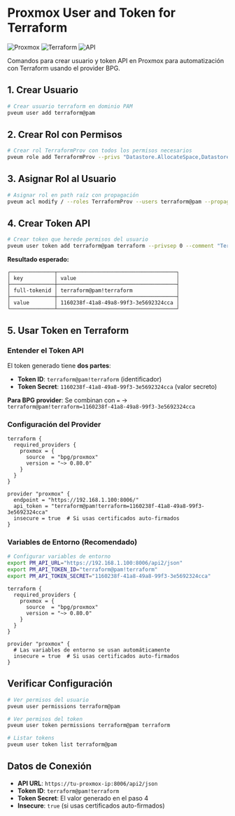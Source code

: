 # Proxmox User and Token for Terraform

![Proxmox](https://img.shields.io/badge/Proxmox-VE-E52F1F?style=for-the-badge&logo=proxmox&logoColor=white)
![Terraform](https://img.shields.io/badge/Terraform-BPG_Provider-7B42BC?style=for-the-badge&logo=terraform&logoColor=white)
![API](https://img.shields.io/badge/API_Token-Authentication-28a745?style=for-the-badge)

Comandos para crear usuario y token API en Proxmox para automatización con Terraform usando el provider BPG.

## 1. Crear Usuario

```bash
# Crear usuario terraform en dominio PAM
pveum user add terraform@pam

```

## 2. Crear Rol con Permisos

```bash
# Crear rol TerraformProv con todos los permisos necesarios
pveum role add TerraformProv --privs "Datastore.AllocateSpace,Datastore.Audit,Pool.Allocate,SDN.Use,Sys.Audit,Sys.Console,Sys.Modify,VM.Allocate,VM.Audit,VM.Clone,VM.Config.CDROM,VM.Config.CPU,VM.Config.Cloudinit,VM.Config.Disk,VM.Config.HWType,VM.Config.Memory,VM.Config.Network,VM.Config.Options,VM.Migrate,VM.Monitor,VM.PowerMgmt"
```

## 3. Asignar Rol al Usuario

```bash
# Asignar rol en path raíz con propagación
pveum acl modify / --roles TerraformProv --users terraform@pam --propagate
```

## 4. Crear Token API

```bash
# Crear token que herede permisos del usuario
pveum user token add terraform@pam terraform --privsep 0 --comment "Terraform automation token"
```

**Resultado esperado:**
```
┌──────────────┬──────────────────────────────────────┐
│ key          │ value                                │
├──────────────┼──────────────────────────────────────┤
│ full-tokenid │ terraform@pam!terraform              │
├──────────────┼──────────────────────────────────────┤
│ value        │ 1160238f-41a8-49a8-99f3-3e5692324cca │
└──────────────┴──────────────────────────────────────┘
```

## 5. Usar Token en Terraform

### Entender el Token API

El token generado tiene **dos partes**:
- **Token ID**: `terraform@pam!terraform` (identificador)  
- **Token Secret**: `1160238f-41a8-49a8-99f3-3e5692324cca` (valor secreto)

**Para BPG provider**: Se combinan con `=` → `terraform@pam!terraform=1160238f-41a8-49a8-99f3-3e5692324cca`

### Configuración del Provider

```hcl
terraform {
  required_providers {
    proxmox = {
      source  = "bpg/proxmox"
      version = "~> 0.80.0"
    }
  }
}

provider "proxmox" {
  endpoint = "https://192.168.1.100:8006/"
  api_token = "terraform@pam!terraform=1160238f-41a8-49a8-99f3-3e5692324cca"
  insecure = true  # Si usas certificados auto-firmados
}
```

### Variables de Entorno (Recomendado)

```bash
# Configurar variables de entorno
export PM_API_URL="https://192.168.1.100:8006/api2/json"
export PM_API_TOKEN_ID="terraform@pam!terraform"
export PM_API_TOKEN_SECRET="1160238f-41a8-49a8-99f3-3e5692324cca"
```

```hcl
terraform {
  required_providers {
    proxmox = {
      source  = "bpg/proxmox"
      version = "~> 0.80.0"
    }
  }
}

provider "proxmox" {
  # Las variables de entorno se usan automáticamente
  insecure = true  # Si usas certificados auto-firmados
}
```

## Verificar Configuración

```bash
# Ver permisos del usuario
pveum user permissions terraform@pam

# Ver permisos del token
pveum user token permissions terraform@pam terraform

# Listar tokens
pveum user token list terraform@pam
```

## Datos de Conexión

- **API URL**: `https://tu-proxmox-ip:8006/api2/json`
- **Token ID**: `terraform@pam!terraform`
- **Token Secret**: El valor generado en el paso 4
- **Insecure**: `true` (si usas certificados auto-firmados)
